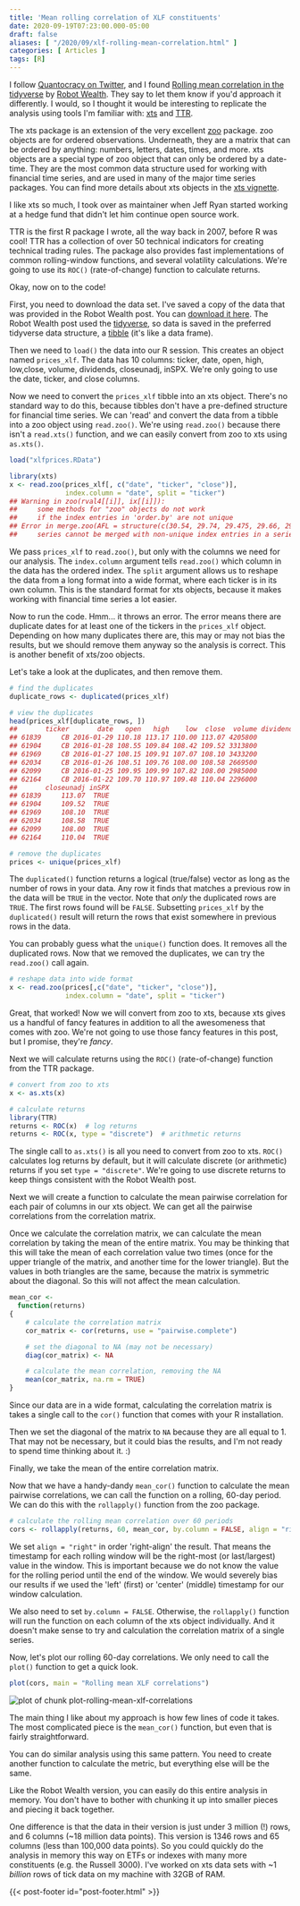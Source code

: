 ```yaml
---
title: 'Mean rolling correlation of XLF constituents'
date: 2020-09-19T07:23:00.000-05:00
draft: false
aliases: [ "/2020/09/xlf-rolling-mean-correlation.html" ]
categories: [ Articles ]
tags: [R]
---
```



I follow [Quantocracy on Twitter](https://twitter.com/Quantocracy), and I found [Rolling mean correlation in the tidyverse](https://robotwealth.com/rolling-mean-correlations-in-the-tidyverse/) by [Robot Wealth](https://robotwealth.com). They say to let them know if you'd approach it differently. I would, so I thought it would be interesting to replicate the analysis using tools I'm familiar with: [xts](https://cran.r-project.org/package=xts) and [TTR](https://cran.r-project.org/package=TTR).

<!--more-->

The xts package is an extension of the very excellent [zoo](https://cran.r-project.org/package=zoo) package. zoo objects are for ordered observations. Underneath, they are a matrix that can be ordered by anything: numbers, letters, dates, times, and more. xts objects are a special type of zoo object that can only be ordered by a date-time. They are the most common data structure used for working with financial time series, and are used in many of the major time series packages. You can find more details about xts objects in the [xts vignette](https://cran.r-project.org/web/packages/xts/vignettes/xts.pdf).

I like xts so much, I took over as maintainer when Jeff Ryan started working at a hedge fund that didn't let him continue open source work.

TTR is the first R package I wrote, all the way back in 2007, before R was cool! TTR has a collection of over 50 technical indicators for creating technical trading rules. The package also provides fast implementations of common rolling-window functions, and several volatility calculations. We're going to use its `ROC()` (rate-of-change) function to calculate returns.

Okay, now on to the code!

First, you need to download the data set. I've saved a copy of the data that was provided in the Robot Wealth post. You can [download it here](/xlfprices.RData). The Robot Wealth post used the [tidyverse](https://www.tidyverse.org/), so data is saved in the preferred tidyverse data structure, a [tibble](https://cran.r-project.org/package=tibble) (it's like a data frame).

Then we need to `load()` the data into our R session. This creates an object named `prices_xlf`. The data has 10 columns: ticker, date, open, high, low,close, volume, dividends, closeunadj, inSPX. We're only going to use the date, ticker, and close columns.

Now we need to convert the `prices_xlf` tibble into an xts object. There's no standard way to do this, because tibbles don't have a pre-defined structure for financial time series. We can 'read' and convert the data from a tibble into a zoo object using `read.zoo()`. We're using `read.zoo()` because there isn't a `read.xts()` function, and we can easily convert from zoo to xts using `as.xts()`.


```r
load("xlfprices.RData")

library(xts)
x <- read.zoo(prices_xlf[, c("date", "ticker", "close")],
              index.column = "date", split = "ticker")
## Warning in zoo(rval4[[i]], ix[[i]]):
##     some methods for "zoo" objects do not work
##     if the index entries in 'order.by' are not unique
## Error in merge.zoo(AFL = structure(c(30.54, 29.74, 29.475, 29.66, 29.95, :
##     series cannot be merged with non-unique index entries in a series
```

We pass `prices_xlf` to `read.zoo()`, but only with the columns we need for our analysis. The `index.column` argument tells `read.zoo()` which column in the data has the ordered index. The `split` argument allows us to reshape the data from a long format into a wide format, where each ticker is in its own column. This is the standard format for xts objects, because it makes working with financial time series a lot easier.

Now to run the code. Hmm... it throws an error. The error means there are duplicate dates for at least one of the tickers in the `prices_xlf` object. Depending on how many duplicates there are, this may or may not bias the results, but we should remove them anyway so the analysis is correct. This is another benefit of xts/zoo objects.

Let's take a look at the duplicates, and then remove them.


```r
# find the duplicates
duplicate_rows <- duplicated(prices_xlf)

# view the duplicates
head(prices_xlf[duplicate_rows, ])
##       ticker       date   open   high    low  close  volume dividends
## 61839     CB 2016-01-29 110.18 113.17 110.00 113.07 4205800         0
## 61904     CB 2016-01-28 108.55 109.84 108.42 109.52 3313800         0
## 61969     CB 2016-01-27 108.15 109.91 107.07 108.10 3433200         0
## 62034     CB 2016-01-26 108.51 109.76 108.00 108.58 2669500         0
## 62099     CB 2016-01-25 109.95 109.99 107.82 108.00 2985000         0
## 62164     CB 2016-01-22 109.70 110.97 109.48 110.04 2296000         0
##       closeunadj inSPX
## 61839     113.07  TRUE
## 61904     109.52  TRUE
## 61969     108.10  TRUE
## 62034     108.58  TRUE
## 62099     108.00  TRUE
## 62164     110.04  TRUE

# remove the duplicates
prices <- unique(prices_xlf)
```

The `duplicated()` function returns a logical (true/false) vector as long as the number of rows in your data. Any row it finds that matches a previous row in the data will be `TRUE` in the vector. Note that *only* the duplicated rows are `TRUE`. The first rows found will be `FALSE`. Subsetting `prices_xlf` by the `duplicated()` result will return the rows that exist somewhere in previous rows in the data.

You can probably guess what the `unique()` function does. It removes all the duplicated rows. Now that we removed the duplicates, we can try the `read.zoo()` call again.


```r
# reshape data into wide format
x <- read.zoo(prices[,c("date", "ticker", "close")],
              index.column = "date", split = "ticker")
```

Great, that worked! Now we will convert from zoo to xts, because xts gives us a handful of fancy features in addition to all the awesomeness that comes with zoo. We're not going to use those fancy features in this post, but I promise, they're *fancy*.

Next we will calculate returns using the `ROC()` (rate-of-change) function from the TTR package.


```r
# convert from zoo to xts
x <- as.xts(x)

# calculate returns
library(TTR)
returns <- ROC(x)  # log returns
returns <- ROC(x, type = "discrete")  # arithmetic returns
```

The single call to `as.xts()` is all you need to convert from zoo to xts. `ROC()` calculates log returns by default, but it will calculate discrete (or arithmetic) returns if you set `type = "discrete"`. We're going to use discrete returns to keep things consistent with the Robot Wealth post.

Next we will create a function to calculate the mean pairwise correlation for each pair of columns in our xts object. We can get all the pairwise correlations from the correlation matrix.

Once we calculate the correlation matrix, we can calculate the mean correlation by taking the mean of the entire matrix. You may be thinking that this will take the mean of each correlation value two times (once for the upper triangle of the matrix, and another time for the lower triangle). But the values in both triangles are the same, because the matrix is symmetric about the diagonal. So this will not affect the mean calculation.


```r
mean_cor <-
  function(returns)
{
    # calculate the correlation matrix
    cor_matrix <- cor(returns, use = "pairwise.complete")

    # set the diagonal to NA (may not be necessary)
    diag(cor_matrix) <- NA

    # calculate the mean correlation, removing the NA
    mean(cor_matrix, na.rm = TRUE)
}
```

Since our data are in a wide format, calculating the correlation matrix is takes a single call to the `cor()` function that comes with your R installation.

Then we set the diagonal of the matrix to `NA` because they are all equal to 1. That may not be necessary, but it could bias the results, and I'm not ready to spend time thinking about it. :)

Finally, we take the mean of the entire correlation matrix.

Now that we have a handy-dandy `mean_cor()` function to calculate the mean pairwise correlations, we can call the function on a rolling, 60-day period. We can do this with the `rollapply()` function from the zoo package.


```r
# calculate the rolling mean correlation over 60 periods
cors <- rollapply(returns, 60, mean_cor, by.column = FALSE, align = "right")
```

We set `align = "right"` in order 'right-align' the result. That means the timestamp for each rolling window will be the right-most (or last/largest) value in the window. This is important because we do not know the value for the rolling period until the end of the window. We would severely bias our results if we used the 'left' (first) or 'center' (middle) timestamp for our window calculation.

We also need to set `by.column = FALSE`. Otherwise, the `rollapply()` function will run the function on each column of the xts object individually. And it doesn't make sense to try and calculation the correlation matrix of a single series.

Now, let's plot our rolling 60-day correlations. We only need to call the `plot()` function to get a quick look.


```r
plot(cors, main = "Rolling mean XLF correlations")
```

![plot of chunk plot-rolling-mean-xlf-correlations](/post/images/plot-rolling-mean-xlf-correlations-1.png)

The main thing I like about my approach is how few lines of code it takes. The most complicated piece is the `mean_cor()` function, but even that is fairly straightforward.

You can do similar analysis using this same pattern. You need to create another function to calculate the metric, but everything else will be the same.

Like the Robot Wealth version, you can easily do this entire analysis in memory. You don't have to bother with chunking it up into smaller pieces and piecing it back together.

One difference is that the data in their version is just under 3 million (!) rows, and 6 columns (~18 million data points). This version is 1346 rows and 65 columns (less than 100,000 data points). So you could quickly do the analysis in memory this way on ETFs or indexes with many more constituents (e.g. the Russell 3000). I've worked on xts data sets with ~1 *billion* rows of tick data on my machine with 32GB of RAM.

{{< post-footer id="post-footer.html" >}}
